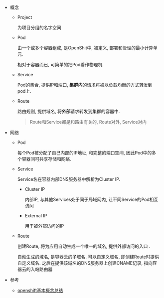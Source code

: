 * 概念

  * Project

    为项目分组的名字空间

  * Pod

    由一个或多个容器组成, 是OpenShit中, 被定义, 部署和管理的最小计算单元.

    相对于容器而已, 可简单的把Pod看作物理机.

  * Service

    Pod的集合, 提供IP和端口, **集群内**的请求将被以负载均衡的方式转发到pod上.

  * Route

    路由规则, 提供域名, 将**外部**请求转发到集群的容器中.

    > Route和Service都是和路由有关的, Route对外, Service对内

* 网络

  * Pod

    每个Pod被分配了自己内部的IP地址, 和完整的端口空间, 因此Pod中的多个容器间可共享存储和网络. 

  * Service

    Service名在容器内部DNS服务器中解析为Cluster IP.

    * Cluster IP 

      内部IP, 与其他Services处于同于局域网内, 让不同Service的Pod相互访问

    * External IP
    
      用于被外部访问的IP
    
  * Route
  
    创建Route, 将为应用自动生成一个唯一的域名, 提供外部访问的入口 . 
  
    自动生成的域名, 是容器云的子域名. 可以自定义域名, 即创建Route时提供自定义域名. 之后在提供该域名的DNS服务器上创建CNAME记录, 指向容器云的入站路由器
  
* 参考

  * [openshift基本概念总结](https://blog.csdn.net/qq_23348071/article/details/86605686)